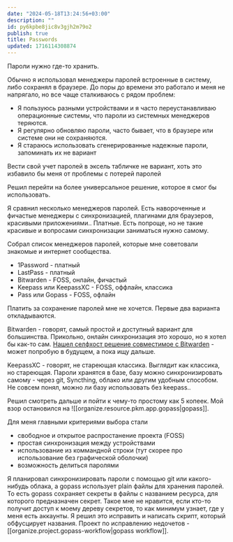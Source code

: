```yaml
---
date: "2024-05-18T13:24:56+03:00"
description: ""
id: py6kpbe8jic8v3gjh2m79o2
publish: true
title: Passwords
updated: 1716114308874
---
```


Пароли нужно где-то хранить.

Обычно я использовал менеджеры паролей встроенные в систему, либо сохранял в браузере.
До поры до времени это работало и меня не напрягало, но все чаще сталкиваюсь с рядом проблем:

- Я пользуюсь разными устройствами и я часто переустанавливаю операционные системы, что пароли из системных менеджеров теряются. 
- Я регулярно обновляю пароли, часто бывает, что в браузере или системе они не сохраняются. 
- Я стараюсь использовать сгенерированные надежные пароли, запоминать их не вариант

Вести свой учет паролей в эксель табличке не вариант, хоть это избавило бы меня от проблемы с потерей паролей

Решил перейти на более универсальное решение, которое я смог бы использовать.

Я сравнил несколько менеджеров паролей. 
Есть навороченные и фичастые менеджеры с синхронизацией, плагинами для браузеров, красивыми приложениями.. Платные.
Есть попроще, но не такие красивые и вопросами синхронизации заниматься нужно самому. 

Собрал список менеджеров паролей, которые мне советовали знакомые и интернет сообщества.

- 1Password - платный
- LastPass - платный
- Bitwarden - FOSS, онлайн, фичастый
- Keepass или KeepassXC - FOSS, оффлайн, классика
- Pass или Gopass - FOSS, офлайн

Платить за сохранение паролей мне не хочется. Первые два варианта откладываются.

Bitwarden - говорят, самый простой и доступный вариант для большинства. 
Прикольно, онлайн синхронизация это хорошо, но я хотел бы как-то сам. 
[Нашел селфхост решение совместимое с Bitwarden](https://github.com/dani-garcia/vaultwarden/tree/main) - может попробую в будущем, а пока ищу дальше. 

KeepassXC - говорят, не стареющая классика.
Выглядит как классика, но стареющая. 
Пароли хранятся в базе, базу можно синхронизировать самому - через git, Syncthing, облако или другим удобным способом.
Не совсем понял, можно ли базу использовать без keepass..

Решил смотреть дальше и пойти к чему-то простому как 5 копеек. Мой взор остановился на ![[organize.resource.pkm.app.gopass|gopass]].

Для меня главными критериями выбора стали

- свободное и открытое распростанение проекта (FOSS)
- простая синхронизация между устройствами
- использование из коммандной строки (тут скорее про использование без графической оболочки)
- возможность делиться паролями

Я планировал синхронизировать пароли с помощью git или какого-нибудь облака, а gopass использует plain файлы для хранения паролей.
То есть gopass сохраняет секреты в файлы с названием ресурса, для которого предназначен секрет. Такое мне не нравится, если кто-то получит доступ к моему дереву секретов, то как минимум узнает, где у меня есть аккаунты. Я решил это исправить и написать скрипт, который обфусцирует названия.
Проект по исправлению недочетов - [[organize.project.gopass-workflow|gopass workflow]].

